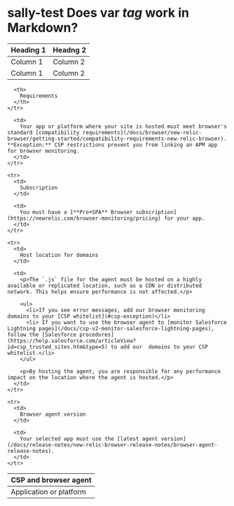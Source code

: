 # sally-test Does var <var>tag</var> work in Markdown?

<table>
  <thead>
    <tr>
      <th>Heading 1</th>
      <th>Headng 2</th>
    </tr>
  <tbody>
    <tr>
      <td>Column 1</td>
      <td>Column 2</td>
    </tr>
    <tr>
      <td>Column 1</td>
      <td>Column 2</td>
    </tr>
  </tbody>
 </table>
 

<table>
  <thead>
    <tr>
      <th>
        CSP and browser agent
      </th>

      <th>
        Requirements
      </th>
    </tr>
  </thead>

  <tbody>
    <tr>
      <td>
        Application or platform
      </td>

      <td>
        Your app or platform where your site is hosted must meet browser's standard [compatibility requirements](/docs/browser/new-relic-browser/getting-started/compatibility-requirements-new-relic-browser). **Exception:** CSP restrictions prevent you from linking an APM app for browser monitoring.
      </td>
    </tr>

    <tr>
      <td>
        Subscription
      </td>

      <td>
        You must have a [**Pro+SPA** Browser subscription](https://newrelic.com/browser-monitoring/pricing) for your app.
      </td>
    </tr>

    <tr>
      <td>
        Host location for domains
      </td>

      <td>
        <p>The `.js` file for the agent must be hosted on a highly available or replicated location, such as a CDN or distributed network. This helps ensure performance is not affected.</p>

        <ul>
          <li>If you see error messages, add our browser monitoring domains to your [CSP whitelist](#csp-exception)</li>
          <li> If you want to use the browser agent to [monitor Salesforce Lightning pages](/docs/csp-v2-monitor-salesforce-lightning-pages), follow the [Salesforce procedures](https://help.salesforce.com/articleView?id=csp_trusted_sites.htm&type=5) to add our  domains to your CSP whitelist.</li>
        </ul>

        <p>By hosting the agent, you are responsible for any performance impact on the location where the agent is hosted.</p>
      </td>
    </tr>

    <tr>
      <td>
        Browser agent version
      </td>

      <td>
        Your selected app must use the [latest agent version](/docs/release-notes/new-relic-browser-release-notes/browser-agent-release-notes).
      </td>
    </tr>
  </tbody>
</table>
